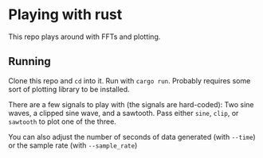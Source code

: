 # Playing with rust

This repo plays around with FFTs and plotting.

## Running

Clone this repo and `cd` into it. Run with `cargo run`. Probably requires some sort of plotting library to be installed.

There are a few signals to play with (the signals are hard-coded): Two sine waves, a clipped sine wave, and a sawtooth. Pass either `sine`, `clip`, or `sawtooth` to plot one of the three.

You can also adjust the number of seconds of data generated (with `--time`) or the sample rate (with `--sample_rate`)
